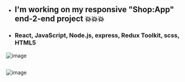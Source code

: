 - ## I'm working on my responsive "Shop:App" end-2-end project 💥💥💥
- ### React, JavaScript, Node.js, express, Redux Toolkit, scss, HTML5


![image](https://user-images.githubusercontent.com/81360728/198851221-5620eb2e-7aef-47cf-b47a-e2cbd05f3a91.png)

##

![image](https://user-images.githubusercontent.com/81360728/198851231-41a88277-d89e-4079-8c93-8a450079059f.png)
